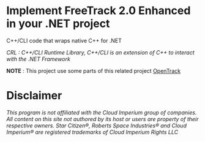 # Implement FreeTrack 2.0 Enhanced in your .NET project
C++/CLI code that wraps native C++ for .NET

_CRL : C++/CLI Runtime Library, C++/CLI is an extension of C++ to interact with the .NET Framework_

**NOTE** : This project use some parts of this related project [OpenTrack](https://github.com/opentrack/opentrack)

# Disclaimer
_This program is not affiliated with the Cloud Imperium group of companies. All content on this site not authored by its host or users are property of their respective owners. Star Citizen®, Roberts Space Industries® and Cloud Imperium® are registered trademarks of Cloud Imperium Rights LLC_
